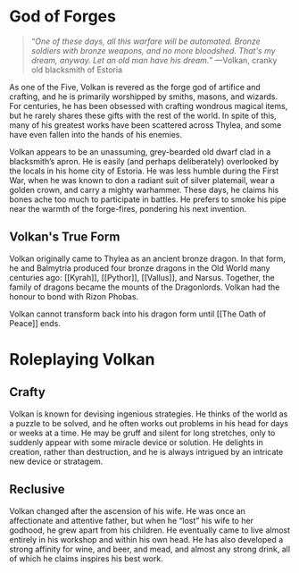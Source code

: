 # God of Forges

>“*One of these days, all this warfare will be automated. Bronze soldiers with bronze weapons, and no more bloodshed. That's my dream, anyway. Let an old man have his dream.*”
—Volkan, cranky old blacksmith of Estoria

As one of the Five, Volkan is revered as the forge god of artifice and crafting, and he is primarily worshipped by smiths, masons, and wizards. For centuries, he has been obsessed with crafting wondrous magical items, but he rarely shares these gifts with the rest of the world. In spite of this, many of his greatest works have been scattered across Thylea, and some have even fallen into the hands of his enemies.

Volkan appears to be an unassuming, grey-bearded old dwarf clad in a blacksmith’s apron. He is easily (and perhaps deliberately) overlooked by the locals in his home city of Estoria. He was less humble during the First War, when he was known to don a radiant suit of silver platemail, wear a golden crown, and carry a mighty warhammer. These days, he claims his bones ache too much to participate in battles. He prefers to smoke his pipe near the warmth of the forge-fires, pondering his next invention.

## Volkan's True Form
Volkan originally came to Thylea as an ancient bronze dragon. In that form, he and Balmytria produced four bronze dragons in the Old World many centuries ago: [[Kyrah]], [[Pythor]], [[Vallus]], and Narsus. Together, the family of dragons became the mounts of the Dragonlords. Volkan had the honour to bond with Rizon Phobas.

Volkan cannot transform back into his dragon form until [[The Oath of Peace]] ends.

# Roleplaying Volkan


## Crafty
Volkan is known for devising ingenious strategies. He thinks of the world as a puzzle to be solved, and he often works out problems in his head for days or weeks at a time. He may be gruff and silent for long stretches, only to suddenly appear with some miracle device or solution. He delights in creation, rather than destruction, and he is always intrigued by an intricate new device or stratagem.

## Reclusive
Volkan changed after the ascension of his wife. He was once an affectionate and attentive father, but when he “lost” his wife to her godhood, he grew apart from his children. He eventually came to live almost entirely in his workshop and within his own head. He has also developed a strong affinity for wine, and beer, and mead, and almost any strong drink, all of which he claims inspires his best work.